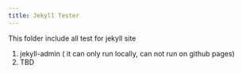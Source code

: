 ```yaml
---
title: Jekyll Tester
---
```


This folder include all test for jekyll site

1.  jekyll-admin ( it can only run locally, can not run on github pages)
2.  TBD
